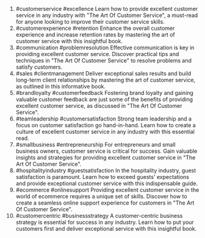 1. #customerservice #excellence Learn how to provide excellent customer service in any industry with "The Art Of Customer Service", a must-read for anyone looking to improve their customer service skills.
2. #customerexperience #retention Enhance the overall customer experience and increase retention rates by mastering the art of customer service with this insightful book.
3. #communication #problemresolution Effective communication is key in providing excellent customer service. Discover practical tips and techniques in "The Art Of Customer Service" to resolve problems and satisfy customers.
4. #sales #clientmanagement Deliver exceptional sales results and build long-term client relationships by mastering the art of customer service, as outlined in this informative book.
5. #brandloyalty #customerfeedback Fostering brand loyalty and gaining valuable customer feedback are just some of the benefits of providing excellent customer service, as discussed in "The Art Of Customer Service".
6. #teamleadership #customersatisfaction Strong team leadership and a focus on customer satisfaction go hand-in-hand. Learn how to create a culture of excellent customer service in any industry with this essential read.
7. #smallbusiness #entrepreneurship For entrepreneurs and small business owners, customer service is critical for success. Gain valuable insights and strategies for providing excellent customer service in "The Art Of Customer Service".
8. #hospitalityindustry #guestsatisfaction In the hospitality industry, guest satisfaction is paramount. Learn how to exceed guests' expectations and provide exceptional customer service with this indispensable guide.
9. #ecommerce #onlinesupport Providing excellent customer service in the world of ecommerce requires a unique set of skills. Discover how to create a seamless online support experience for customers in "The Art Of Customer Service".
10. #customercentric #businessstrategy A customer-centric business strategy is essential for success in any industry. Learn how to put your customers first and deliver exceptional service with this insightful book.


